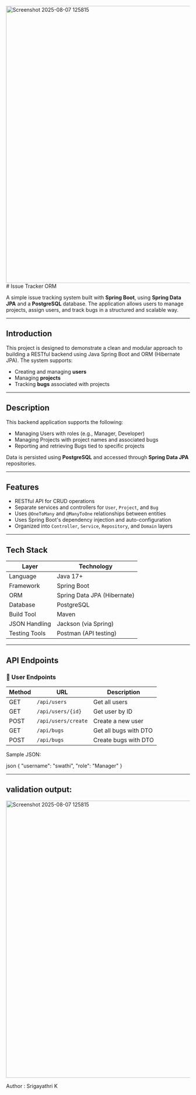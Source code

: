 <img width="1381" height="758" alt="Screenshot 2025-08-07 125815" src="https://github.com/user-attachments/assets/a7293e2b-3097-44f3-a747-9e0b09bf0064" />#  Issue Tracker ORM

A simple issue tracking system built with **Spring Boot**, using **Spring Data JPA** and a **PostgreSQL** database. The application allows users to manage projects, assign users, and track bugs in a structured and scalable way.

---

## Introduction

This project is designed to demonstrate a clean and modular approach to building a RESTful backend using Java Spring Boot and ORM (Hibernate JPA). The system supports:

- Creating and managing **users**
- Managing **projects**
- Tracking **bugs** associated with projects

---

##  Description

This backend application supports the following:

- Managing Users with roles (e.g., Manager, Developer)
- Managing Projects with project names and associated bugs
- Reporting and retrieving Bugs tied to specific projects

Data is persisted using **PostgreSQL** and accessed through **Spring Data JPA** repositories.

---

##  Features

- RESTful API for CRUD operations
- Separate services and controllers for `User`, `Project`, and `Bug`
- Uses `@OneToMany` and `@ManyToOne` relationships between entities
- Uses Spring Boot's dependency injection and auto-configuration
- Organized into `Controller`, `Service`, `Repository`, and `Domain` layers

---

## Tech Stack

| Layer         | Technology            |
|--------------|------------------------|
| Language      | Java 17+               |
| Framework     | Spring Boot            |
| ORM           | Spring Data JPA (Hibernate) |
| Database      | PostgreSQL             |
| Build Tool    | Maven                  |
| JSON Handling | Jackson (via Spring)   |
| Testing Tools | Postman (API testing)  |

---

##  API Endpoints

### 🔹 User Endpoints

| Method | URL                    | Description               |
|--------|------------------------|---------------------------|
| GET    | `/api/users`           | Get all users             |
| GET    | `/api/users/{id}`      | Get user by ID            |
| POST   | `/api/users/create`    | Create a new user         |
| GET    | `/api/bugs`            | Get all bugs with DTO     |
| POST   | `/api/bugs`            | Create bugs with DTO      |


 Sample JSON:

json
{
  "username": "swathi",
  "role": "Manager"
}

---

## validation output:

<img width="1381" height="758" alt="Screenshot 2025-08-07 125815" src="https://github.com/user-attachments/assets/85e1f2b5-8eb8-4faa-a291-2195e944bc65" />


Author : Srigayathri K
